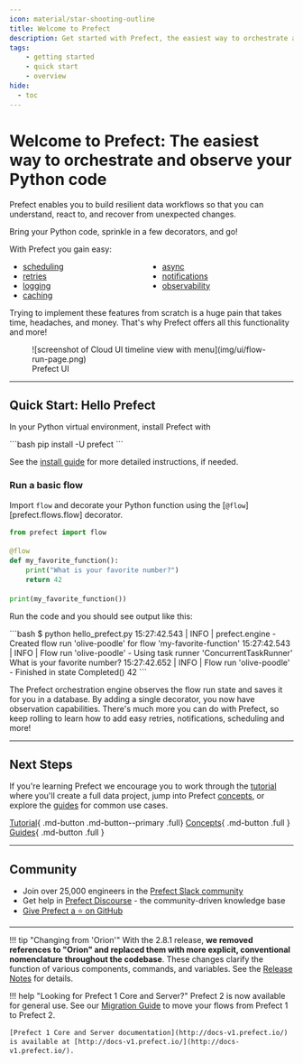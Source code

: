 ```yaml
---
icon: material/star-shooting-outline
title: Welcome to Prefect
description: Get started with Prefect, the easiest way to orchestrate and observe your data pipelines
tags:
    - getting started
    - quick start
    - overview
hide:
  - toc
---
```


# **Welcome to Prefect:** The easiest way to orchestrate and observe your Python code

Prefect enables you to build resilient data workflows so that you can understand, react to, and recover from unexpected changes.

Bring your Python code, sprinkle in a few decorators, and go!

With Prefect you gain easy:

<ul class="ul-line-height-compress" style="columns: 2">
    <li> <a href="/concepts/schedules"> scheduling </a> </li>
    <li> <a href="/concepts/tasks/#task-arguments"> retries </a> </li>
    <li> <a href="/concepts/logs/"> logging </a> </li>
    <li> <a href="/concepts/tasks/#caching"> caching</a> </li>
    <li> <a href="/concepts/task-runners/#task-runners"> async</a> </li>
    <li> <a href="/ui/notifications/"> notifications</a> </li>
    <li> <a href="/ui/overview/"> observability</a> </li>
</ul>

Trying to implement these features from scratch is a huge pain that takes time, headaches, and money. That's why Prefect offers all this functionality and more! 

<figure markdown>
![screenshot of Cloud UI timeline view with menu](img/ui/flow-run-page.png)
<figcaption>Prefect UI</figcaption>
</figure>

---

## Quick Start: Hello Prefect

In your Python virtual environment, install Prefect with 

<div class="terminal">
```bash
pip install -U prefect
```
</div>

See the [install guide](/getting-started/installation/) for more detailed instructions, if needed.

### Run a basic flow

Import `flow` and decorate your Python function using the [`@flow`][prefect.flows.flow] decorator.

```python hl_lines="1 3"
from prefect import flow

@flow
def my_favorite_function():
    print("What is your favorite number?")
    return 42

print(my_favorite_function())
```

Run the code and you should see output like this:

<div class="terminal">
```bash
$ python hello_prefect.py
15:27:42.543 | INFO    | prefect.engine - Created flow run 'olive-poodle' for flow 'my-favorite-function'
15:27:42.543 | INFO    | Flow run 'olive-poodle' - Using task runner 'ConcurrentTaskRunner'
What is your favorite number?
15:27:42.652 | INFO    | Flow run 'olive-poodle' - Finished in state Completed()
42
```
</div>

The Prefect orchestration engine observes the flow run state and saves it for you in a database. By adding a single decorator, you now have observation capabilities. There's much more you can do with Prefect, so keep rolling to learn how to add easy retries, notifications, scheduling and more!

---

## Next Steps

If you're learning Prefect we encourage you to work through the [tutorial](/tutorial/index/) where you'll create a full data project, jump into Prefect [concepts](/concepts/index/), or explore the [guides](guides/index/) for common use cases. 


[Tutorial](/tutorial/index/){ .md-button .md-button--primary .full}  [Concepts](/concepts/index/){ .md-button .full }  [Guides](guides/index/){ .md-button .full }

---

## Community

- Join over 25,000 engineers in the [Prefect Slack community](https://prefect.io/slack)
- Get help in [Prefect Discourse](https://discourse.prefect.io/) - the community-driven knowledge base
- [Give Prefect a ⭐️ on GitHub](https://github.com/PrefectHQ/prefect) 

---

!!! tip "Changing from 'Orion'"
    With the 2.8.1 release, **we removed references to "Orion" and replaced them with more explicit, conventional nomenclature throughout the codebase**. These changes clarify the function of various components, commands, and variables. See the [Release Notes](https://github.com/PrefectHQ/prefect/blob/main/RELEASE-NOTES.md#release-281) for details.

!!! help "Looking for Prefect 1 Core and Server?"
    Prefect 2 is now available for general use. See our [Migration Guide](guides/migration-guide/) to move your flows from Prefect 1 to Prefect 2.

    [Prefect 1 Core and Server documentation](http://docs-v1.prefect.io/) is available at [http://docs-v1.prefect.io/](http://docs-v1.prefect.io/).